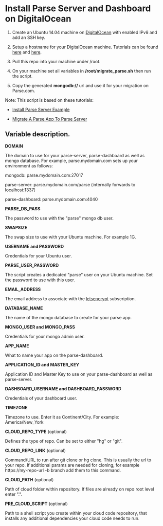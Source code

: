 # Install Parse Server and Dashboard on DigitalOcean #

1. Create an Ubuntu 14.04 machine on [DigitalOcean](www.digitalocean.com) with enabled IPv6 and add an SSH key.

2. Setup a hostname for your DigitalOcean machine. Tutorials can be found [here](https://www.digitalocean.com/community/tutorials/how-to-set-up-a-host-name-with-digitalocean) and [here](https://www.digitalocean.com/community/tutorials/how-to-point-to-digitalocean-nameservers-from-common-domain-registrars).

3. Pull this repo into your machine under /root.

4. On your machine set all variables in **/root/migrate_parse.sh** then run the script.

5. Copy the generated **mongodb://** url and use it for your migration on Parse.com.

Note: This script is based on these tutorials:

* [Install Parse Server Example](https://www.digitalocean.com/community/tutorials/how-to-run-parse-server-on-ubuntu-14-04)

* [Migrate A Parse App To Parse Server](https://www.digitalocean.com/community/tutorials/how-to-migrate-a-parse-app-to-parse-server-on-ubuntu-14-04)

## Variable description.

**DOMAIN**

The domain to use for your parse-server, parse-dashboard as well as mongo database.
For example, parse.mydomain.com sets up your environment as follows:

mongodb: parse.mydomain.com:27017

parse-server: parse.mydomain.com/parse (internally forwards to localhost:1337)

parse-dashboard: parse.mydomain.com:4040

**PARSE_DB_PASS**

The password to use with the "parse" mongo db user.

**SWAPSIZE**

The swap size to use with your Ubuntu machine. For example 1G.

**USERNAME and PASSWORD**

Credentials for your Ubuntu user.

**PARSE_USER_PASSWORD**

The script creates a dedicated "parse" user on your Ubuntu machine. Set the password to use with this user.

**EMAIL_ADDRESS**

The email address to associate with the [letsencrypt](https://letsencrypt.org/) subscription.

**DATABASE_NAME**

The name of the mongo database to create for your parse app.

**MONGO_USER and MONGO_PASS**

Credentials for your mongo admin user.

**APP_NAME**

What to name your app on the parse-dashboard.

**APPLICATION_ID and MASTER_KEY**

Application ID and Master Key to use on your parse-dashboard as well as parse-server.

**DASHBOARD_USERNAME and DASHBOARD_PASSWORD**

Credentials of your dashboard user.

**TIMEZONE**

Timezone to use. Enter it as Continent/City. For example: America/New_York

**CLOUD_REPO_TYPE** (optional)

Defines the type of repo. Can be set to either "hg" or "git".

**CLOUD_REPO_LINK** (optional)

Command/URL to run after git clone or hg clone. This is usually the url to your repo. If additional params are needed for cloning, for example https://my-repo-url -b branch add them to this command.

**CLOUD_PATH** (optional)

Path of cloud folder within repository. If files are already on repo root level enter ".".

**PRE_CLOUD_SCRIPT** (optional)

Path to a shell script you create within your cloud code repository, that installs any additional dependencies your cloud code needs to run.

